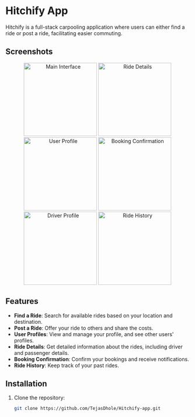 # Hitchify App

Hitchify is a full-stack carpooling application where users can either find a ride or post a ride, facilitating easier commuting.

## Screenshots

<p align="center">
    <img src="https://github.com/TejasDhole/Hitchify-app/assets/98216813/c1a18f59-6407-447c-80a8-8ce12c2290d2" alt="Main Interface" width="200" />
    <img src="https://github.com/TejasDhole/Hitchify-app/assets/98216813/bd66abdb-2c4d-450d-9f75-cd49e7b95abe" alt="Ride Details" width="200" />
    <img src="https://github.com/TejasDhole/Hitchify-app/assets/98216813/b5a75c13-5fc6-40b3-974c-97b12bb32137" alt="User Profile" width="200" />
    <img src="https://github.com/TejasDhole/Hitchify-app/assets/98216813/284bf081-3116-4e54-901c-915539d28f7e" alt="Booking Confirmation" width="200" />
    <img src="https://github.com/TejasDhole/Hitchify-app/assets/98216813/5211bfce-9d56-49b4-b3cb-02d18cc1fed0" alt="Driver Profile" width="200" />
    <img src="https://github.com/TejasDhole/Hitchify-app/assets/98216813/6a3c988e-0280-41ac-a6c1-9d4a88e71b7a" alt="Ride History" width="200" />
</p>

## Features

- **Find a Ride**: Search for available rides based on your location and destination.
- **Post a Ride**: Offer your ride to others and share the costs.
- **User Profiles**: View and manage your profile, and see other users' profiles.
- **Ride Details**: Get detailed information about the rides, including driver and passenger details.
- **Booking Confirmation**: Confirm your bookings and receive notifications.
- **Ride History**: Keep track of your past rides.

## Installation

1. Clone the repository:
   ```sh
   git clone https://github.com/TejasDhole/Hitchify-app.git
